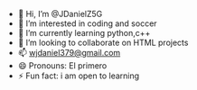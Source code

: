 - 👋 Hi, I’m @JDanielZ5G
- 👀 I’m interested in  coding and soccer
- 🌱 I’m currently learning python,c++
- 💞️ I’m looking to collaborate on HTML projects
- 📫 wjdaniel379@gmail.com 
- 😄 Pronouns: El primero
- ⚡ Fun fact: i am open to learning

<!---
JDanielZ5G/JDanielZ5G is a ✨ special ✨ repository because its `README.md` (this file) appears on your GitHub profile.
You can click the Preview link to take a look at your changes.
--->
